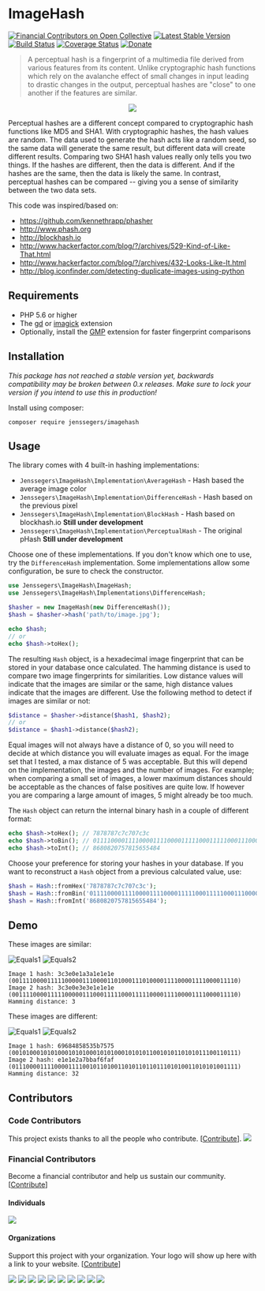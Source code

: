 ImageHash
=========

[![Financial Contributors on Open Collective](https://opencollective.com/imagehash/all/badge.svg?label=financial+contributors)](https://opencollective.com/imagehash) [![Latest Stable Version](http://img.shields.io/github/release/jenssegers/imagehash.svg)](https://packagist.org/packages/jenssegers/imagehash) [![Build Status](http://img.shields.io/travis/jenssegers/imagehash.svg)](https://travis-ci.org/jenssegers/imagehash) [![Coverage Status](http://img.shields.io/coveralls/jenssegers/imagehash.svg)](https://coveralls.io/r/jenssegers/imagehash) [![Donate](https://img.shields.io/badge/donate-paypal-blue.svg)](https://www.paypal.me/jenssegers)

> A perceptual hash is a fingerprint of a multimedia file derived from various features from its content. Unlike cryptographic hash functions which rely on the avalanche effect of small changes in input leading to drastic changes in the output, perceptual hashes are "close" to one another if the features are similar.

<p align="center"><img src="https://jenssegers.com/uploads/images/fingerprint.png"></p>

Perceptual hashes are a different concept compared to cryptographic hash functions like MD5 and SHA1. With cryptographic hashes, the hash values are random. The data used to generate the hash acts like a random seed, so the same data will generate the same result, but different data will create different results. Comparing two SHA1 hash values really only tells you two things. If the hashes are different, then the data is different. And if the hashes are the same, then the data is likely the same. In contrast, perceptual hashes can be compared -- giving you a sense of similarity between the two data sets.

This code was inspired/based on:
 - https://github.com/kennethrapp/phasher
 - http://www.phash.org
 - http://blockhash.io
 - http://www.hackerfactor.com/blog/?/archives/529-Kind-of-Like-That.html
 - http://www.hackerfactor.com/blog/?/archives/432-Looks-Like-It.html
 - http://blog.iconfinder.com/detecting-duplicate-images-using-python

Requirements
------------

 - PHP 5.6 or higher
 - The [gd](http://php.net/manual/en/book.image.php) or [imagick](http://php.net/manual/en/book.imagick.php) extension
 - Optionally, install the [GMP](http://php.net/manual/en/book.gmp.php) extension for faster fingerprint comparisons

Installation
------------

*This package has not reached a stable version yet, backwards compatibility may be broken between 0.x releases. Make sure to lock your version if you intend to use this in production!*

Install using composer:

	composer require jenssegers/imagehash

Usage
-----

The library comes with 4 built-in hashing implementations:

 - `Jenssegers\ImageHash\Implementation\AverageHash` - Hash based the average image color
 - `Jenssegers\ImageHash\Implementation\DifferenceHash` - Hash based on the previous pixel
  - `Jenssegers\ImageHash\Implementation\BlockHash` - Hash based on blockhash.io **Still under development**
 - `Jenssegers\ImageHash\Implementation\PerceptualHash` - The original pHash **Still under development**

Choose one of these implementations. If you don't know which one to use, try the `DifferenceHash` implementation. Some implementations allow some configuration, be sure to check the constructor.

```php
use Jenssegers\ImageHash\ImageHash;
use Jenssegers\ImageHash\Implementations\DifferenceHash;

$hasher = new ImageHash(new DifferenceHash());
$hash = $hasher->hash('path/to/image.jpg');

echo $hash;
// or
echo $hash->toHex();
```

The resulting `Hash` object, is a hexadecimal image fingerprint that can be stored in your database once calculated. The hamming distance is used to compare two image fingerprints for similarities. Low distance values will indicate that the images are similar or the same, high distance values indicate that the images are different. Use the following method to detect if images are similar or not:

```php
$distance = $hasher->distance($hash1, $hash2);
// or
$distance = $hash1->distance($hash2);
```

Equal images will not always have a distance of 0, so you will need to decide at which distance you will evaluate images as equal. For the image set that I tested, a max distance of 5 was acceptable. But this will depend on the implementation, the images and the number of images. For example; when comparing a small set of images, a lower maximum distances should be acceptable as the chances of false positives are quite low. If however you are comparing a large amount of images, 5 might already be too much.

The `Hash` object can return the internal binary hash in a couple of different format:

```php
echo $hash->toHex(); // 7878787c7c707c3c
echo $hash->toBin(); // 0111100001111000011110000111110001111100011100000111110000111100
echo $hash->toInt(); // 8680820757815655484
```

Choose your preference for storing your hashes in your database. If you want to reconstruct a `Hash` object from a previous calculated value, use:

```php
$hash = Hash::fromHex('7878787c7c707c3c');
$hash = Hash::fromBin('0111100001111000011110000111110001111100011100000111110000111100');
$hash = Hash::fromInt('8680820757815655484');
```

Demo
----

These images are similar:

![Equals1](https://raw.githubusercontent.com/jenssegers/imagehash/master/tests/images/forest/forest-high.jpg)
![Equals2](https://raw.githubusercontent.com/jenssegers/imagehash/master/tests/images/forest/forest-copyright.jpg)

	Image 1 hash: 3c3e0e1a3a1e1e1e (0011110000111110000011100001101000111010000111100001111000011110)
	Image 2 hash: 3c3e0e3e3e1e1e1e (0011110000111110000011100011111000111110000111100001111000011110)
	Hamming distance: 3

These images are different:

![Equals1](https://raw.githubusercontent.com/jenssegers/imagehash/master/tests/images/office/tumblr_ndyfnr7lk21tubinno1_1280.jpg)
![Equals2](https://raw.githubusercontent.com/jenssegers/imagehash/master/tests/images/office/tumblr_ndyfq386o41tubinno1_1280.jpg)

	Image 1 hash: 69684858535b7575 (0010100010101000101010001010100010101011001010110101011100110111)
	Image 2 hash: e1e1e2a7bbaf6faf (0111000011110000111100101101001101011011011101010011010101001111)
	Hamming distance: 32

## Contributors

### Code Contributors

This project exists thanks to all the people who contribute. [[Contribute](CONTRIBUTING.md)].
<a href="https://github.com/jenssegers/imagehash/graphs/contributors"><img src="https://opencollective.com/imagehash/contributors.svg?width=890&button=false" /></a>

### Financial Contributors

Become a financial contributor and help us sustain our community. [[Contribute](https://opencollective.com/imagehash/contribute)]

#### Individuals

<a href="https://opencollective.com/imagehash"><img src="https://opencollective.com/imagehash/individuals.svg?width=890"></a>

#### Organizations

Support this project with your organization. Your logo will show up here with a link to your website. [[Contribute](https://opencollective.com/imagehash/contribute)]

<a href="https://opencollective.com/imagehash/organization/0/website"><img src="https://opencollective.com/imagehash/organization/0/avatar.svg"></a>
<a href="https://opencollective.com/imagehash/organization/1/website"><img src="https://opencollective.com/imagehash/organization/1/avatar.svg"></a>
<a href="https://opencollective.com/imagehash/organization/2/website"><img src="https://opencollective.com/imagehash/organization/2/avatar.svg"></a>
<a href="https://opencollective.com/imagehash/organization/3/website"><img src="https://opencollective.com/imagehash/organization/3/avatar.svg"></a>
<a href="https://opencollective.com/imagehash/organization/4/website"><img src="https://opencollective.com/imagehash/organization/4/avatar.svg"></a>
<a href="https://opencollective.com/imagehash/organization/5/website"><img src="https://opencollective.com/imagehash/organization/5/avatar.svg"></a>
<a href="https://opencollective.com/imagehash/organization/6/website"><img src="https://opencollective.com/imagehash/organization/6/avatar.svg"></a>
<a href="https://opencollective.com/imagehash/organization/7/website"><img src="https://opencollective.com/imagehash/organization/7/avatar.svg"></a>
<a href="https://opencollective.com/imagehash/organization/8/website"><img src="https://opencollective.com/imagehash/organization/8/avatar.svg"></a>
<a href="https://opencollective.com/imagehash/organization/9/website"><img src="https://opencollective.com/imagehash/organization/9/avatar.svg"></a>

